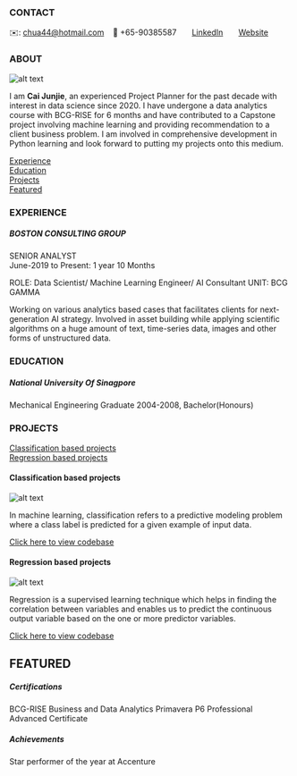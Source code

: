 <!-- CONTACT Section Starts -->
### CONTACT

<!-- Add your details -->
✉️: chua44@hotmail.com 
&nbsp;&nbsp; 📲 +65-90385587
&nbsp;&nbsp;&nbsp;&nbsp;&nbsp; [LinkedIn](https://www.linkedin.com/in/cai-junjie-19b8a065/) 
&nbsp;&nbsp;&nbsp;&nbsp;&nbsp; [Website](https://datasciencestunt.com/)
<!-- CONTACT Section Ends -->

<!-- ABOUT Section Starts -->
### ABOUT
<!-- Add link to your picture -->

![alt text](https://media-exp3.licdn.com/dms/image/C5603AQH7MSaNS9PQWg/profile-displayphoto-shrink_800_800/0/1622771834083?e=1630540800&v=beta&t=WyW1enZcl7X-w4mr-Rek2VcT7qK_RslTf_M6g1c3qdM)

<!-- Add your details -->

I am __Cai Junjie__, an experienced Project Planner for the past decade with interest in data science since 2020. I have undergone a data analytics course with BCG-RISE for 6 months and have contributed to a Capstone project involving machine learning and providing recommendation to a client business problem. I am involved in comprehensive development in Python learning and look forward to putting my projects onto this medium.


<!-- Add link to the sections -->
[Experience](#experience) <br>
[Education](#education) <br>
[Projects](#projects) <br>
[Featured](#featured) <br> 

<!-- ABOUT Section Ends -->

<!-- EXPERIENCE Section Starts -->
### EXPERIENCE
<!-- Add your details -->
##### BOSTON CONSULTING GROUP
SENIOR ANALYST<br>
June-2019 to Present: 1 year 10 Months

ROLE: Data Scientist/ Machine Learning Engineer/ AI Consultant
UNIT: BCG GAMMA

Working on various analytics based cases that facilitates clients for next-generation AI strategy. Involved in asset building while applying scientific algorithms on a huge amount of text, time-series data, images and other forms of unstructured data.

<!-- EXPERIENCE Section Ends -->

<!-- EDUCATION Section Starts -->
### EDUCATION
<!-- Add your details -->
##### National University Of Sinagpore
Mechanical Engineering Graduate 2004-2008, Bachelor(Honours) 

<!-- EDUCATION Section Ends -->

<!-- PROJECTS Section Starts -->
### PROJECTS
<!-- Add your details -->

[Classification based projects](#classification-based-projects) <br>
[Regression based projects](#regression-based-projects) <br>

<!-- Add your details -->

#### Classification based projects
![alt text](https://raw.githubusercontent.com/krvishwesh54/Kumar-Vishwesh/main/images/Classification.png)

In machine learning, classification refers to a predictive modeling problem where a class label is predicted for a given example of input data.

[Click here to view codebase](https://github.com/krvishwesh54/DataScience_DeepLearning_MachineLearning/tree/master/Classification)

#### Regression based projects
![alt text](https://raw.githubusercontent.com/krvishwesh54/Kumar-Vishwesh/main/images/Regression.jpg)

Regression is a supervised learning technique which helps in finding the correlation between variables and enables us to predict the continuous output variable based on the one or more predictor variables.

[Click here to view codebase](https://github.com/krvishwesh54/DataScience_DeepLearning_MachineLearning/tree/master/Regression)

<!-- PROJECTS Section Ends -->

<!-- FEATURED Section Starts -->
## FEATURED
<!-- Add your details -->
##### Certifications
BCG-RISE Business and Data Analytics
Primavera P6 Professional Advanced Certificate

##### Achievements
Star performer of the year at Accenture
<!-- FEATURED Section Ends -->
